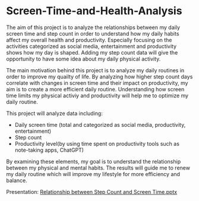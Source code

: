 # Screen-Time-and-Health-Analysis
The aim of this project is to analyze the relationships between my daily screen time and step count in order to understand how my daily habits affect my overall health and productivity. Especially focusing on the activities categorized as social media, entertainment and productivity shows how my day is shaped. Adding my step count data will give the opportunity to have some idea about my daily physical activity.

The main motivation behind this project is to analyze my daily routines in order to improve my quailty of life. By analyzing how higher step count days correlate with changes in screen time and their impact on productivity, my aim is to create a more efficient daily routine. Understanding how screen time limits my physical activiy and productivity will help me to optimize my daily routine.

This project will analyze data including:
* Daily screen time (total and categorized as social media, productivity, entertainment)
* Step count
* Productivity level(by using time spent on productivity tools such as note-taking apps, ChatGPT)

By examining these elements, my goal is to understand the relationship between my physical and mental habits. The results will guide me to renew my daily routine which will improve my lifestyle for more efficiency and balance.
  
Presentation: [Relationship between Step Count and Screen Time.pptx](https://github.com/user-attachments/files/18382283/Relationship.between.Step.Count.and.Screen.Time.pptx)
